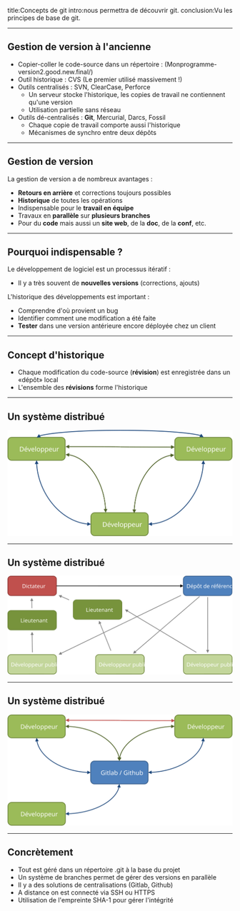 title:Concepts de git
intro:nous permettra de découvrir git.
conclusion:Vu les principes de base de git.

---

## Gestion de version à l'ancienne

- Copier-coller le code-source dans un répertoire : (Monprogramme-version2.good.new.final/)
- Outil historique : CVS (Le premier utilisé massivement !)
- Outils centralisés : SVN, ClearCase, Perforce
  - Un serveur stocke l'historique, les copies de travail ne contiennent qu'une version
  - Utilisation partielle sans réseau
- Outils dé-centralisés : **Git**, Mercurial, Darcs, Fossil
  - Chaque copie de travail comporte aussi l'historique
  - Mécanismes de synchro entre deux dépôts

---

## Gestion de version

La gestion de version a de nombreux avantages : 

- **Retours en arrière** et corrections toujours possibles
- **Historique** de toutes les opérations
- Indispensable pour le **travail en équipe**
- Travaux en **parallèle** sur **plusieurs branches**
- Pour du **code** mais aussi un **site web**, de la **doc**, de la **conf**, etc.

---

## Pourquoi indispensable ?

Le développement de logiciel est un processus itératif : 

- Il y a très souvent de **nouvelles versions** (corrections, ajouts)

L'historique des développements est important :

- Comprendre d'où provient un bug
- Identifier comment une modification a été faite
- **Tester** dans une version antérieure encore déployée chez un client

---

## Concept d'historique

- Chaque modification du code-source (**révision**) est enregistrée dans un «dépôt» local
- L'ensemble des **révisions** forme l'historique

---

## Un système distribué

![center w80](images/git_decentralise.svg)

---

## Un système distribué

![center w80](images/git_decentralise_3.svg)

---

## Un système distribué

![center w80](images/git_decentralise_4.svg)

---

## Concrètement

- Tout est géré dans un répertoire .git  à la base du projet 
- Un système de branches permet de gérer des versions en parallèle
- Il y a des solutions de centralisations (Gitlab, Github)
- A distance on est connecté via SSH ou HTTPS
- Utilisation de l'empreinte SHA-1 pour gérer l'intégrité